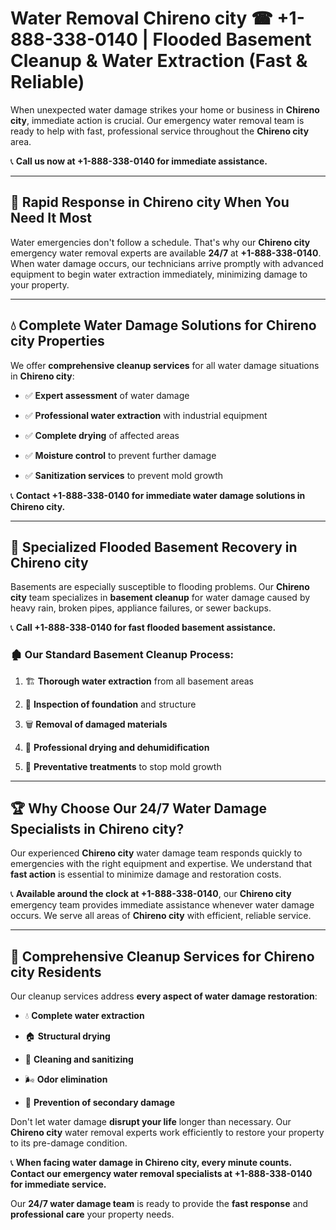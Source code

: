 # Water Removal Chireno city ☎ +1-888-338-0140 | Flooded Basement Cleanup & Water Extraction (Fast & Reliable)

When unexpected water damage strikes your home or business in **Chireno city**, immediate action is crucial. Our emergency water removal team is ready to help with fast, professional service throughout the **Chireno city** area. 

📞 **Call us now at +1-888-338-0140 for immediate assistance.**
---
## 🚀 Rapid Response in Chireno city When You Need It Most
Water emergencies don't follow a schedule. That's why our **Chireno city** emergency water removal experts are available **24/7** at **+1-888-338-0140**. When water damage occurs, our technicians arrive promptly with advanced equipment to begin water extraction immediately, minimizing damage to your property.
---
## 💧 Complete Water Damage Solutions for Chireno city Properties
We offer **comprehensive cleanup services** for all water damage situations in **Chireno city**:
- ✅ **Expert assessment** of water damage  
- ✅ **Professional water extraction** with industrial equipment  
- ✅ **Complete drying** of affected areas  
- ✅ **Moisture control** to prevent further damage  
- ✅ **Sanitization services** to prevent mold growth  
📞 **Contact +1-888-338-0140 for immediate water damage solutions in Chireno city.**
---
## 🌊 Specialized Flooded Basement Recovery in Chireno city
Basements are especially susceptible to flooding problems. Our **Chireno city** team specializes in **basement cleanup** for water damage caused by heavy rain, broken pipes, appliance failures, or sewer backups. 
📞 **Call +1-888-338-0140 for fast flooded basement assistance.**
### 🏚️ Our Standard Basement Cleanup Process:
1. 🏗️ **Thorough water extraction** from all basement areas  
2. 🔎 **Inspection of foundation** and structure  
3. 🗑️ **Removal of damaged materials**  
4. 💨 **Professional drying and dehumidification**  
5. 🚫 **Preventative treatments** to stop mold growth  
---
## 🏆 Why Choose Our 24/7 Water Damage Specialists in Chireno city?
Our experienced **Chireno city** water damage team responds quickly to emergencies with the right equipment and expertise. We understand that **fast action** is essential to minimize damage and restoration costs.
📞 **Available around the clock at +1-888-338-0140**, our **Chireno city** emergency team provides immediate assistance whenever water damage occurs. We serve all areas of **Chireno city** with efficient, reliable service.
---
## 🧹 Comprehensive Cleanup Services for Chireno city Residents
Our cleanup services address **every aspect of water damage restoration**:
- 💧 **Complete water extraction**  
- 🏠 **Structural drying**  
- 🧼 **Cleaning and sanitizing**  
- 🌬️ **Odor elimination**  
- 🚫 **Prevention of secondary damage**  
Don't let water damage **disrupt your life** longer than necessary. Our **Chireno city** water removal experts work efficiently to restore your property to its pre-damage condition.
📞 **When facing water damage in Chireno city, every minute counts. Contact our emergency water removal specialists at +1-888-338-0140 for immediate service.**
Our **24/7 water damage team** is ready to provide the **fast response** and **professional care** your property needs.
